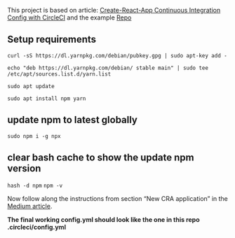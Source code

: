 This project is based on article: [Create-React-App Continuous Integration Config with CircleCI](https://medium.com/@eferhatg/create-react-app-continuous-integration-config-with-circleci-and-aws-2b0238cde169) and the example [Repo](https://github.com/facebook/create-react-app)

## Setup requirements

`curl -sS https://dl.yarnpkg.com/debian/pubkey.gpg | sudo apt-key add -`

`echo "deb https://dl.yarnpkg.com/debian/ stable main" | sudo tee /etc/apt/sources.list.d/yarn.list`

`sudo apt update`

`sudo apt install npm yarn`

## update npm to latest globally

`sudo npm i -g npx`

## clear bash cache to show the update npm version
`hash -d npm`
`npm -v`

Now follow along the instructions from section “New CRA application” in the [Medium article](https://medium.com/@eferhatg/create-react-app-continuous-integration-config-with-circleci-and-aws-2b0238cde169).

**The final working config.yml should look like the one in this repo .circleci/config.yml**
